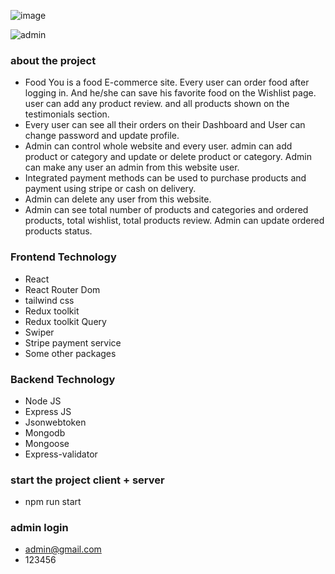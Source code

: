 ![image](https://user-images.githubusercontent.com/85547954/204611592-2fcc1e01-8df3-41c5-9be1-13b1112ac196.png)


![admin](https://user-images.githubusercontent.com/85547954/204611841-87769194-0ebd-4ab0-80d0-bbd347e333ec.png)

### about the project

- Food You is a food E-commerce site. Every user can order food after logging in. And he/she can save his favorite food on the Wishlist page.
user can add any product review. and all products shown on the testimonials section. 
- Every user can see all their orders on their Dashboard and User can change password and update profile.
- Admin can control whole website and every user. admin can add product or category and update or delete product or category. Admin can make any user an admin from this website user.
- Integrated payment methods can be used to purchase products and payment using stripe or cash on delivery.
- Admin can delete any user from this website.
- Admin can see total number of products and categories and ordered products, total wishlist, total products review. Admin can update ordered products status. 

### Frontend Technology

- React
- React Router Dom
- tailwind css
- Redux toolkit
- Redux toolkit Query
- Swiper 
- Stripe payment service
- Some other packages

### Backend Technology

- Node JS
- Express JS
- Jsonwebtoken
- Mongodb
- Mongoose
- Express-validator

### start the project client + server
- npm run start

### admin login 
- admin@gmail.com
- 123456
